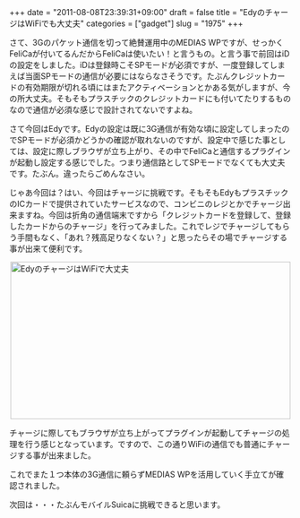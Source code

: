 +++
date = "2011-08-08T23:39:31+09:00"
draft = false
title = "EdyのチャージはWiFiでも大丈夫"
categories = ["gadget"]
slug = "1975"
+++

<p>さて、3Gのパケット通信を切って絶賛運用中のMEDIAS WPですが、せっかくFeliCaが付いてるんだからFeliCaは使いたい！と言うもの。と言う事で前回はiDの設定をしました。iDは登録時こそSPモードが必須ですが、一度登録してしまえば当面SPモードの通信が必要にはならなさそうです。たぶんクレジットカードの有効期限が切れる頃にはまたアクティベーションとかある気がしますが、今の所大丈夫。そもそもプラスチックのクレジットカードにも付いてたりするものなので通信が必須な感じで設計されてないですよね。</p>
<p>さて今回はEdyです。Edyの設定は既に3G通信が有効な頃に設定してしまったのでSPモードが必須かどうかの確認が取れないのですが、設定中で感じた事としては、設定に際しブラウザが立ち上がり、その中でFeliCaと通信するプラグインが起動し設定する感じでした。つまり通信路としてSPモードでなくても大丈夫です。たぶん。違ったらごめんなさい。</p>
<p>じゃあ今回は？はい、今回はチャージに挑戦です。そもそもEdyもプラスチックのICカードで提供されていたサービスなので、コンビニのレジとかでチャージ出来ますね。今回は折角の通信端末ですから「クレジットカードを登録して、登録したカードからのチャージ」を行ってみました。これでレジでチャージしてもらう手間もなく、「あれ？残高足りなくない？」と思ったらその場でチャージする事が出来て便利です。</p>
<p><a title="View 'EdyのチャージはWiFiで大丈夫' on Flickr.com" href="http://www.flickr.com/photos/30749043@N07/6021654767"><img style="display: block; margin-left: auto; margin-right: auto;" title="EdyのチャージはWiFiで大丈夫" src="http://farm7.static.flickr.com/6145/6021654767_30626248b3.jpg" border="0" alt="EdyのチャージはWiFiで大丈夫" width="500" height="281" /></a></p>
<p>チャージに際してもブラウザが立ち上がってプラグインが起動してチャージの処理を行う感じとなっています。ですので、この通りWiFiの通信でも普通にチャージする事が出来ました。</p>
<p>これでまた１つ本体の3G通信に頼らずMEDIAS WPを活用していく手立てが確認されました。</p>
<p>次回は・・・たぶんモバイルSuicaに挑戦できると思います。</p>
<p> </p>

